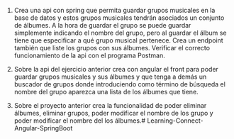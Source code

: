 1. Crea una api con spring que permita guardar grupos musicales en la base de datos y estos grupos musicales tendrán asociados un conjunto de álbumes. A la hora de guardar el grupo se puede guardar simplemente indicando el nombre del grupo, pero al guardar el álbum se tiene que especificar a qué grupo musical pertenece. Crea un endpoint también que liste los grupos con sus álbumes. Verificar el correcto funcionamiento de la api con el programa Postman.


2. Sobre la api del ejercicio anterior crea con angular el front para poder guardar grupos musicales y sus álbumes y que tenga a demás un buscador de grupos donde introduciendo como término de búsqueda el nombre del grupo aparezca una lista de los álbumes que tiene.

3. Sobre el proyecto anterior crea la funcionalidad de poder eliminar álbumes, eliminar grupos, poder modificar el nombre de los grupo y poder modificar el nombre del los álbumes.#   L e a r n i n g - C o n n e c t - A n g u l a r - S p r i n g B o o t  
 